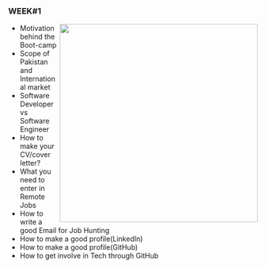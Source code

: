 ### WEEK#1 
<img align="right" alt="" src="https://socialify.git.ci/saadfareed/MLSA-Job-Hunting-bootcamp/image?descriptionEditable=saad&font=Inter&forks=1&language=1&owner=1&pattern=Circuit%20Board&stargazers=1&theme=Dark" width="400"/>


- Motivation behind the Boot-camp
- Scope of Pakistan and International market
- Software Developer vs Software Engineer
- How to make your CV/cover letter?
- What you need to enter in Remote Jobs
- How to write a good Email for Job Hunting
- How to make a good profile(LinkedIn)
- How to make a good profile(GitHub)
- How to get involve in Tech through GitHub

